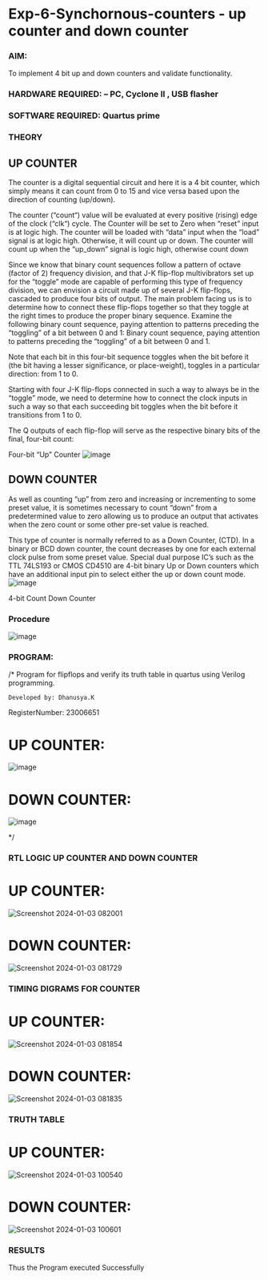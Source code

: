# Exp-6-Synchornous-counters - up counter and down counter 
### AIM:
To implement 4 bit up and down counters and validate  functionality.
### HARDWARE REQUIRED:  – PC, Cyclone II , USB flasher
### SOFTWARE REQUIRED:   Quartus prime
### THEORY 

## UP COUNTER 
The counter is a digital sequential circuit and here it is a 4 bit counter, which simply means it can count from 0 to 15 and vice versa based upon the direction of counting (up/down). 

The counter (“count“) value will be evaluated at every positive (rising) edge of the clock (“clk“) cycle.
The Counter will be set to Zero when “reset” input is at logic high.
The counter will be loaded with “data” input when the “load” signal is at logic high. Otherwise, it will count up or down.
The counter will count up when the “up_down” signal is logic high, otherwise count down

Since we know that binary count sequences follow a pattern of octave (factor of 2) frequency division, and that J-K flip-flop multivibrators set up for the “toggle” mode are capable of performing this type of frequency division, we can envision a circuit made up of several J-K flip-flops, cascaded to produce four bits of output.
The main problem facing us is to determine how to connect these flip-flops together so that they toggle at the right times to produce the proper binary sequence.
Examine the following binary count sequence, paying attention to patterns preceding the “toggling” of a bit between 0 and 1:
Binary count sequence, paying attention to patterns preceding the “toggling” of a bit between 0 and 1.

Note that each bit in this four-bit sequence toggles when the bit before it (the bit having a lesser significance, or place-weight), toggles in a particular direction: from 1 to 0.



 
 

Starting with four J-K flip-flops connected in such a way to always be in the “toggle” mode, we need to determine how to connect the clock inputs in such a way so that each succeeding bit toggles when the bit before it transitions from 1 to 0.

The Q outputs of each flip-flop will serve as the respective binary bits of the final, four-bit count:

 
 

Four-bit “Up” Counter
![image](https://user-images.githubusercontent.com/36288975/169644758-b2f4339d-9532-40c5-af40-8f4f8c942e2c.png)



## DOWN COUNTER 

As well as counting “up” from zero and increasing or incrementing to some preset value, it is sometimes necessary to count “down” from a predetermined value to zero allowing us to produce an output that activates when the zero count or some other pre-set value is reached.

This type of counter is normally referred to as a Down Counter, (CTD). In a binary or BCD down counter, the count decreases by one for each external clock pulse from some preset value. Special dual purpose IC’s such as the TTL 74LS193 or CMOS CD4510 are 4-bit binary Up or Down counters which have an additional input pin to select either the up or down count mode.
![image](https://user-images.githubusercontent.com/36288975/169644844-1a14e123-7228-4ed8-81a9-eb937dff4ac8.png)


4-bit Count Down Counter
### Procedure
![image](https://github.com/Dhanu654/Exp-7-Synchornous-counters-/assets/148514965/f246bbe0-2a90-454a-8fd7-49a70e5912b3)




### PROGRAM:
/*
Program for flipflops  and verify its truth table in quartus using Verilog programming.
~~~
Developed by: Dhanusya.K
~~~
RegisterNumber:  23006651
# UP COUNTER:
![image](https://github.com/Dhanu654/Exp-7-Synchornous-counters-/assets/148514965/917296af-d2c5-40d6-aa3f-73d5df29b4de)
# DOWN COUNTER:
![image](https://github.com/Dhanu654/Exp-7-Synchornous-counters-/assets/148514965/6341fdad-cd02-429c-873e-402f30e01526)

*/






### RTL LOGIC UP COUNTER AND DOWN COUNTER
# UP COUNTER:
![Screenshot 2024-01-03 082001](https://github.com/Dhanu654/Exp-7-Synchornous-counters-/assets/148514965/e2232092-e1e5-4110-8e68-c5a79f7bde82)
# DOWN COUNTER:
![Screenshot 2024-01-03 081729](https://github.com/Dhanu654/Exp-7-Synchornous-counters-/assets/148514965/ae9e9b41-0049-4dec-a195-e07af56aceff)

### TIMING DIGRAMS FOR COUNTER  
# UP COUNTER:
![Screenshot 2024-01-03 081854](https://github.com/Dhanu654/Exp-7-Synchornous-counters-/assets/148514965/74d55e68-5cf0-460d-9929-19dcb8c3f87f)
# DOWN COUNTER:
![Screenshot 2024-01-03 081835](https://github.com/Dhanu654/Exp-7-Synchornous-counters-/assets/148514965/ff148765-4d85-45f9-87cd-258b7f03e6fc)


### TRUTH TABLE 
# UP COUNTER:
![Screenshot 2024-01-03 100540](https://github.com/Dhanu654/Exp-7-Synchornous-counters-/assets/148514965/c1742038-5ac5-4a1a-8476-7800d0b2a236)

# DOWN COUNTER:
![Screenshot 2024-01-03 100601](https://github.com/Dhanu654/Exp-7-Synchornous-counters-/assets/148514965/0c336fc8-d9b1-4166-98d2-84d0b03309fc)




### RESULTS 
Thus the Program executed Successfully

